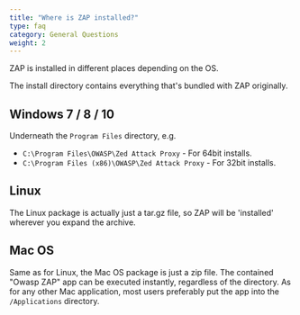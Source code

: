 ```yaml
---
title: "Where is ZAP installed?"
type: faq
category: General Questions
weight: 2
---
```


ZAP is installed in different places depending on the OS.

The install directory contains everything that's bundled with ZAP originally.

##  Windows 7 / 8 / 10

Underneath the `Program Files` directory, e.g.

- `C:\Program Files\OWASP\Zed Attack Proxy` - For 64bit installs.
- `C:\Program Files (x86)\OWASP\Zed Attack Proxy` - For 32bit installs.

##  Linux

The Linux package is actually just a tar.gz file, so ZAP will be 'installed'
wherever you expand the archive.

##  Mac OS

Same as for Linux, the Mac OS package is just a zip file. The contained "Owasp
ZAP" app can be executed instantly, regardless of the directory. As for any
other Mac application, most users preferably put the app into the
`/Applications` directory.
